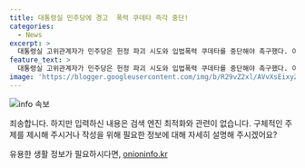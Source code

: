 ```yaml
---
title: 대통령실 민주당에 경고  폭력 쿠데타 즉각 중단!
categories:
  - News
excerpt: >
  대통령실 고위관계자가 민주당은 헌정 파괴 시도와 입법폭력 쿠데타를 중단해야 촉구했다. 이는 이재명 전 대표의 수사와 김홍일 전 방송통신위원장 탄핵과 관련, 야당의 국회 재의요구권 행사를 겨냥한 것으로 분석된다. 민주당은 대장동·백현동 특혜 의혹과 대북 송금 의혹 사건 수사 담당자 등 4명에 대한 탄핵소추안을 발의했으며, 국민동의 청원은 100만명을 넘었다. 채상병특검법에 대한 국회 상정이 재차 추진되고 국민의힘은 필리버스터를 예고하고 있다.
feature_text: >
  대통령실 고위관계자가 민주당은 헌정 파괴 시도와 입법폭력 쿠데타를 중단해야 촉구했다. 이는 이재명 전 대표의 수사와 김홍일 전 방송통신위원장 탄핵과 관련, 야당의 국회 재의요구권 행사를 겨냥한 것으로 분석된다. 민주당은 대장동·백현동 특혜 의혹과 대북 송금 의혹 사건 수사 담당자 등 4명에 대한 탄핵소추안을 발의했으며, 국민동의 청원은 100만명을 넘었다. 채상병특검법에 대한 국회 상정이 재차 추진되고 국민의힘은 필리버스터를 예고하고 있다.
image: 'https://blogger.googleusercontent.com/img/b/R29vZ2xl/AVvXsEixyZcFfHzMRdzZMjFBmAUKJYCLCGyLL1o632UiGVXcaFdKo_bkvkuCioo0uUKlGfBVcT3P84aROyZIXSBEx3Aw5nCQ3pTgDom1WDC4m8eifvWiAmWEEVb4x6G_l8C0QH225ldMjyaFvpxGEBGNO37VmDTDMHGhJPq73UglMfDca1-0aw/s1600/blogspot.png'
---
```


<p><img src="https://blogger.googleusercontent.com/img/b/R29vZ2xl/AVvXsEixyZcFfHzMRdzZMjFBmAUKJYCLCGyLL1o632UiGVXcaFdKo_bkvkuCioo0uUKlGfBVcT3P84aROyZIXSBEx3Aw5nCQ3pTgDom1WDC4m8eifvWiAmWEEVb4x6G_l8C0QH225ldMjyaFvpxGEBGNO37VmDTDMHGhJPq73UglMfDca1-0aw/s1600/blogspot.png" alt="info 속보" /></p>

<p>죄송합니다. 하지만 입력하신 내용은 검색 엔진 최적화와 관련이 없습니다. 구체적인 주제를 제시해 주시거나 작성을 위해 필요한 정보에 대해 자세히 설명해 주시겠어요?</p>
유용한 생활 정보가 필요하시다면, <a href="https://onioninfo.kr" rel="dofollow">onioninfo.kr</a>


